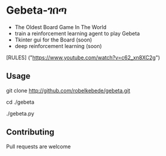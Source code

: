 
# Gebeta-ገበጣ

* The Oldest Board Game In The World
* train a reinforcement learning agent to play Gebeta
* Tkinter gui for the Board (soon)
* deep reinforcement learning (soon)


[RULES] ("https://www.youtube.com/watch?v=c62_xn8XC2g")


## Usage

git clone http://github.com/robelkebede/gebeta.git

cd ./gebeta	

./gebeta.py


## Contributing

Pull requests are welcome


